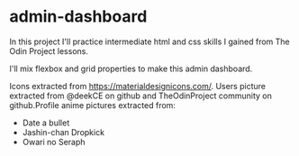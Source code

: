 # admin-dashboard

In this project I'll practice intermediate html and css skills I gained from The Odin Project lessons.

I'll mix flexbox and grid properties to make this admin dashboard.

Icons extracted from https://materialdesignicons.com/.
Users picture extracted from @deekCE on github and TheOdinProject community on github.Profile anime pictures extracted from:
- Date a bullet
- Jashin-chan Dropkick
- Owari no Seraph 